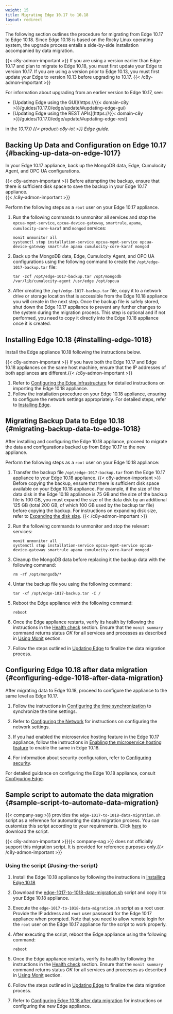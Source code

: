 ```yaml
---
weight: 15
title: Migrating Edge 10.17 to 10.18
layout: redirect
---
```


The following section outlines the procedure for migrating from Edge 10.17 to Edge 10.18. Since Edge 10.18 is based on the Rocky Linux operating system, the upgrade process entails a side-by-side installation accompanied by data migration.

{{< c8y-admon-important >}} 
If you are using a version earlier than Edge 10.17 and plan to migrate to Edge 10.18, you must first update your Edge to version 10.17.
If you are using a version prior to Edge 10.13, you must first update your Edge to version 10.13 before upgrading to 10.17.
{{< /c8y-admon-important >}}

For information about upgrading from an earlier version to Edge 10.17, see:

- [Updating Edge using the GUI](https://{{< domain-c8y >}}/guides/10.17.0/edge/update/#updating-edge-gui)
- [Updating Edge using the REST APIs](https://{{< domain-c8y >}}/guides/10.17.0/edge/update/#updating-edge-rest)

in the *10.17.0 {{< product-c8y-iot >}} Edge guide*.

## Backing Up Data and Configuration on Edge 10.17 {#backing-up-data-on-edge-1017}
In your Edge 10.17 appliance, back up the MongoDB data, Edge, Cumulocity Agent, and OPC UA configurations.

{{< c8y-admon-important >}} Before attempting the backup, ensure that there is sufficient disk space to save the backup in your Edge 10.17 appliance.  
{{< /c8y-admon-important >}}

Perform the following steps as a `root` user on your Edge 10.17 appliance.

1. Run the following commands to unmonitor all services and stop the `opcua-mgmt-service`, `opcua-device-gateway`, `smartrule`, `apama`, `cumulocity-core-karaf` and `mongod` services:

   ```shell
   monit unmonitor all
   systemctl stop installation-service opcua-mgmt-service opcua-device-gateway smartrule apama cumulocity-core-karaf mongod
   ```

2. Back up the MongoDB data, Edge, Cumulocity Agent, and OPC UA configurations using the following command to create the `/opt/edge-1017-backup.tar` file:

   ```shell
   tar -zcf /opt/edge-1017-backup.tar /opt/mongodb /var/lib/cumulocity-agent /usr/edge /opt/opcua
   ```

3. After creating the `/opt/edge-1017-backup.tar` file, copy it to a network drive or storage location that is accessible from the Edge 10.18 appliance you will create in the next step. Once the backup file is safely stored, shut down the Edge 10.17 appliance to prevent any further changes to the system during the migration process. This step is optional and if not performed, you need to copy it directly into the Edge 10.18 appliance once it is created. 


## Installing Edge 10.18 {#installing-edge-1018}
Install the Edge appliance 10.18 following the instructions below. 

{{< c8y-admon-important >}} If you have both the Edge 10.17 and Edge 10.18 appliances on the same host machine, ensure that the IP addresses of both appliances are different.{{< /c8y-admon-important >}}

1. Refer to [Configuring the Edge infrastructure](/edge/edge-infrastructure/) for detailed instructions on importing the Edge 10.18 appliance.
2. Follow the installation procedure on your Edge 10.18 appliance, ensuring to configure the network settings appropriately. For detailed steps, refer to [Installing Edge](/edge/edge-installation/).


## Migrating Backup Data to Edge 10.18 {#migrating-backup-data-to-edge-1018}
After installing and configuring the Edge 10.18 appliance, proceed to migrate the data and configurations backed up from Edge 10.17 to the new appliance.

Perform the following steps as a `root` user on your Edge 10.18 appliance:

1. Transfer the backup file `/opt/edge-1017-backup.tar` from the Edge 10.17 appliance to your Edge 10.18 appliance.
{{< c8y-admon-important >}}
Before copying the backup, ensure that there is sufficient disk space available on your Edge 10.18 appliance. For example, if the size of the data disk in the Edge 10.18 appliance is 75 GB and the size of the backup file is 100 GB, you must expand the size of the data disk by an additional 125 GB (total 200 GB, of which 100 GB used by the backup tar file) before copying the backup. For instructions on expanding disk size, refer to [Expanding the disk size](/edge/operating-edge/#expanding-the-disk-size).
{{< /c8y-admon-important >}}

2. Run the following commands to unmonitor and stop the relevant services:

   ```shell
   monit unmonitor all
   systemctl stop installation-service opcua-mgmt-service opcua-device-gateway smartrule apama cumulocity-core-karaf mongod
   ```

3. Cleanup the MongoDB data before replacing it the backup data with the following command:
   ```shell
   rm -rf /opt/mongodb/* 
   ```

4. Untar the backup file you using the following command:

   ```shell
   tar -xf /opt/edge-1017-backup.tar -C /
   ```

5. Reboot the Edge appliance with the following command:

   ```shell
   reboot
   ```

6. Once the Edge appliance restarts, verify its health by following the instructions in the [Health check](/edge/operating-edge/#health-check) section. Ensure that the `monit summary` command returns status *OK* for all services and processes as described in [Using Monit](/edge/operating-edge/#using-monit) section.

7. Follow the steps outlined in [Updating Edge](/edge/update/#updating-edge-gui) to finalize the data migration process.

## Configuring Edge 10.18 after data migration {#configuring-edge-1018-after-data-migration}
After migrating data to Edge 10.18, proceed to configure the appliance to the same level as Edge 10.17.

1. Follow the instructions in [Configuring the time synchronization](/edge/configuration/#configuring-time-sync) to synchronize the time settings.

2. Refer to [Configuring the Network](/edge/configuration/#configuring-the-network) for instructions on configuring the network settings.

3. If you had enabled the microservice hosting feature in the Edge 10.17 appliance, follow the instructions in [Enabling the microservice hosting feature](edge/configuration/#configuring-microservices) to enable the same in Edge 10.18.

4. For information about security configuration, refer to [Configuring security](edge/configuration/#configuring-security).

For detailed guidance on configuring the Edge 10.18 appliance, consult [Configuring Edge](/edge/edge-configuration/).


## Sample script to automate the data migration {#sample-script-to-automate-data-migration}
{{< company-sag >}} provides the `edge-1017-to-1018-data-migration.sh` script as a reference for automating the data migration process. You can customize this script according to your requirements. Click [here](/files/edge/edge-1017-to-1018-data-migration.sh) to download the script.

{{< c8y-admon-important >}}{{< company-sag >}} does not officially support this migration script. It is provided for reference purposes only.{{< /c8y-admon-important >}}

### Using the script {#using-the-script}

1. Install the Edge 10.18 appliance by following the instructions in [Installing Edge 10.18](/edge/update/#installing-edge-1018)

2. Download the [edge-1017-to-1018-data-migration.sh](/files/edge/edge-1017-to-1018-data-migration.sh) script and copy it to your Edge 10.18 appliance.

3. Execute the `edge-1017-to-1018-data-migration.sh` script as a root user. Provide the IP address and `root` user password for the Edge 10.17 appliance when prompted. Note that you need to allow remote login for the `root` user on the Edge 10.17 appliance for the script to work properly.

4. After executing the script, reboot the Edge appliance using the following command:

   ```shell
   reboot
   ```

5. Once the Edge appliance restarts, verify its health by following the instructions in the [Health check](/edge/operating-edge/#health-check) section. Ensure that the `monit summary` command returns status *OK* for all services and processes as described in [Using Monit](/edge/operating-edge/#using-monit) section.

6. Follow the steps outlined in [Updating Edge](/edge/update/#updating-edge-gui) to finalize the data migration process.

7. Refer to [Configuring Edge 10.18 after data migration](/edge/update/#configuring-edge-1018-after-data-migration) for instructions on configuring the new Edge appliance.

